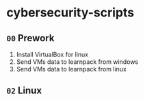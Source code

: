 # cybersecurity-scripts

## `00` Prework

1. Install VirtualBox for linux
1. Send VMs data to learnpack from windows
1. Send VMs data to learnpack from linux

## `02` Linux
